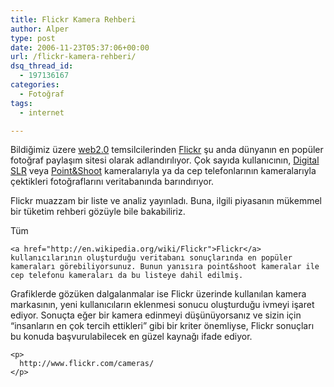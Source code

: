 ```yaml
---
title: Flickr Kamera Rehberi
author: Alper
type: post
date: 2006-11-23T05:37:06+00:00
url: /flickr-kamera-rehberi/
dsq_thread_id:
  - 197136167
categories:
  - Fotoğraf
tags:
  - internet

---
```

Bildiğimiz üzere [web2.0][1] temsilcilerinden [Flickr][2] şu anda dünyanın en popüler fotoğraf paylaşım sitesi olarak adlandırılıyor. Çok sayıda kullanıcının, [Digital SLR][3] veya [Point&Shoot][4] kameralarıyla ya da cep telefonlarının kameralarıyla çektikleri fotoğraflarını veritabanında barındırıyor.

Flickr muazzam bir liste ve analiz yayınladı. Buna, ilgili piyasanın mükemmel bir tüketim rehberi gözüyle bile bakabiliriz.

<p style="text-align: center">
  <p>
    <!--more-->Tüm 
    
    <a href="http://en.wikipedia.org/wiki/Flickr">Flickr</a> kullanıcılarının oluşturduğu veritabanı sonuçlarında en popüler kameraları görebiliyorsunuz. Bunun yanısıra point&shoot kameralar ile cep telefonu kameraları da bu listeye dahil edilmiş.
  </p>
  
  <p style="text-align: center">
    <p>
      Grafiklerde gözüken dalgalanmalar ise Flickr üzerinde kullanılan kamera markasının, yeni kullanıcıların eklenmesi sonucu oluşturduğu ivmeyi işaret ediyor. Sonuçta eğer bir kamera edinmeyi düşünüyorsanız ve sizin için &#8220;insanların en çok tercih ettikleri&#8221; gibi bir kriter önemliyse, Flickr sonuçları bu konuda başvurulabilecek en güzel kaynağı ifade ediyor.
    </p>
    
    <p>
      http://www.flickr.com/cameras/
    </p>

 [1]: http://en.wikipedia.org/wiki/Web_2
 [2]: http://www.flickr.com/
 [3]: http://en.wikipedia.org/wiki/Digital_single-lens_reflex_camera
 [4]: http://en.wikipedia.org/wiki/Point_and_shoot_camera